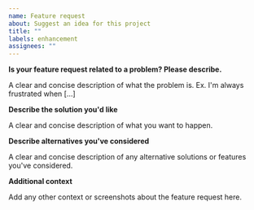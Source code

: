 ```yaml
---
name: Feature request
about: Suggest an idea for this project
title: ""
labels: enhancement
assignees: ""
---
```


**Is your feature request related to a problem? Please describe.**

A clear and concise description of what the problem is. Ex. I'm always frustrated when
[...]

**Describe the solution you'd like**

A clear and concise description of what you want to happen.

**Describe alternatives you've considered**

A clear and concise description of any alternative solutions or features you've
considered.

**Additional context**

Add any other context or screenshots about the feature request here.

